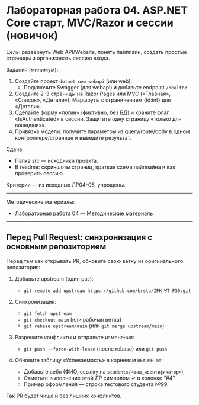 # Лабораторная работа 04. ASP.NET Core старт, MVC/Razor и сессии (новичок)

Цель: развернуть Web API/Website, понять пайплайн, создать простые страницы и организовать сессию входа.

Задания (минимум):
1) Создайте проект `dotnet new webapi` (или web).
   - Подключите Swagger (для webapi) и добавьте endpoint `/healthz`.
2) Создайте 2–3 страницы на Razor Pages или MVC («Главная», «Список», «Детали»). Маршруты с ограничением {id:int} для «Детали».
3) Сделайте форму «логин» (фиктивно, без БД) и храните флаг «IsAuthenticated» в сессии. Защитите одну страницу «только для вошедших».
4) Привязка модели: получите параметры из query/route/body в одном контроллере/странице и выведите результат.

Сдача:
- Папка src — исходники проекта.
- В readme: скриншоты страниц, краткая схема пайплайна и как проверить сессию.

Критерии — из исходных ЛР04–06, упрощены.

---

Методические материалы:
- [Лабораторная работа 04 — Методические материалы](./Лабораторная_работа_04_Методические_материалы.md)

---

## Перед Pull Request: синхронизация с основным репозиторием

Перед тем как открывать PR, обновите свою ветку из оригинального репозитория:

1) Добавьте upstream (один раз):
   - `git remote add upstream https://github.com/brstu/IPK-WT-P30.git`
2) Синхронизация:
   - `git fetch upstream`
   - `git checkout main` (или рабочая ветка)
   - `git rebase upstream/main`  (или `git merge upstream/main`)
3) Разрешите конфликты и отправьте изменения:
   - `git push --force-with-lease` (после rebase) или `git push`

4) Обновите таблицу «Успеваемость» в корневом `README.md`:
   - Добавьте себя (ФИО, ссылку на `students/<ваш_идентификатор>`),
   - Отметьте выполнение этой ЛР символом ✓ в колонке “#4”.
   - Пример оформления — строка тестового студента №99.

Так PR будет чище и без лишних конфликтов.
